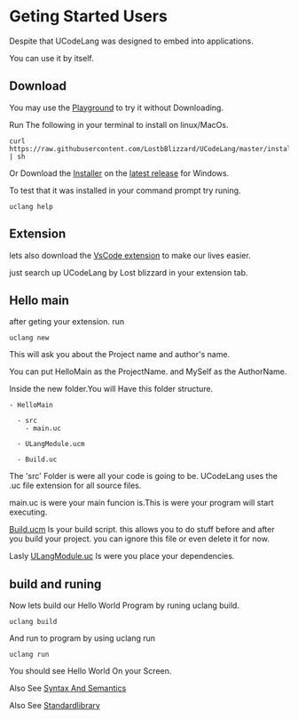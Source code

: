 # Geting Started Users

Despite that UCodeLang was designed to embed into applications.

You can use it by itself.
## Download
You may use the [Playground](https://lostbblizzard.github.io/UCodeLang/UCodeIDE/UCodeIDE.html) to try it without Downloading.


Run The following in your terminal to install on linux/MacOs.
```
curl https://raw.githubusercontent.com/LostbBlizzard/UCodeLang/master/install.sh | sh
```

Or Download the [Installer](https://github.com/LostbBlizzard/UCodeLang/releases/latest/download/UCodeLangSetup.exe) on the [latest release](https://github.com/LostbBlizzard/UCodeLang/releases/latest) for Windows.

To test that it was installed in your command prompt try runing.

```
uclang help
```

## Extension
lets also download the [VsCode extension](https://marketplace.visualstudio.com/items?itemName=Lostblizzard.ucode-language) to make our lives easier. 

just search up UCodeLang by Lost blizzard in your extension tab.

## Hello main
after geting your extension. run 
```
uclang new
```
This will ask you about the Project name and author's name.

You can put HelloMain as the ProjectName.
and MySelf as the AuthorName.

Inside the new folder.You will Have this folder structure.
```
- HelloMain
  
  - src
    - main.uc

  - ULangModule.ucm
  
  - Build.uc

```

The 'src' Folder is were all your code is going to be.
UCodeLang uses the .uc file extension for all source files.


main.uc is were your main funcion is.This is were your program will start executing.

[Build.ucm](./Users/BuildScript.md) Is your build script. this allows you to do stuff before and after you build your project. you can ignore this file or even delete it for now.

Lasly [ULangModule.uc](./Users/ULangModule.md) Is were you place your dependencies.

## build and runing

Now lets build our Hello World Program 
by runing uclang build.

```
uclang build
```
And run to program by using uclang run
```
uclang run
```
You should see Hello World On your Screen.


Also See [Syntax And Semantics](./SyntaxAndSemantics.md)

Also See [Standardlibrary](./Standardlibrary.md)